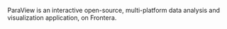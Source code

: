 ParaView is an interactive open-source, multi-platform data analysis and visualization application, on Frontera.